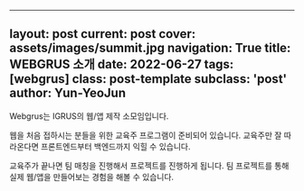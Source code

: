 
---
layout: post
current: post
cover:  assets/images/summit.jpg
navigation: True
title: WEBGRUS 소개
date: 2022-06-27
tags: [webgrus]
class: post-template
subclass: 'post'
author: Yun-YeoJun
---

<p>Webgrus는 IGRUS의 웹/앱 제작 소모임입니다.</p>

<p>웹을 처음 접하시는 분들을 위한 교육주 프로그램이 준비되어 있습니다. 
  교육주만 잘 따라온다면 프론트엔드부터 백엔드까지 익힐 수 있습니다.</p>
  
<p>교육주가 끝나면 팀 매칭을 진행해서 프로젝트를 진행하게 됩니다.
  팀 프로젝트를 통해 실제 웹/앱을 만들어보는 경험을 해볼 수 있습니다.</p>
